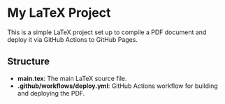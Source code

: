 # My LaTeX Project

This is a simple LaTeX project set up to compile a PDF document and deploy it via GitHub Actions to GitHub Pages.

## Structure

- **main.tex**: The main LaTeX source file.
- **.github/workflows/deploy.yml**: GitHub Actions workflow for building and deploying the PDF.
